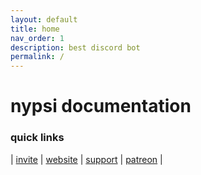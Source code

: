 ```yaml
---
layout: default
title: home
nav_order: 1
description: best discord bot
permalink: /
---
```


# nypsi documentation

### quick links
| [invite](http://invite.nypsi.xyz) | [website](https://nypsi.xyz) | [support](https://discord.gg/hJTDNST) | [patreon](https://patreon.com/nypsi) |